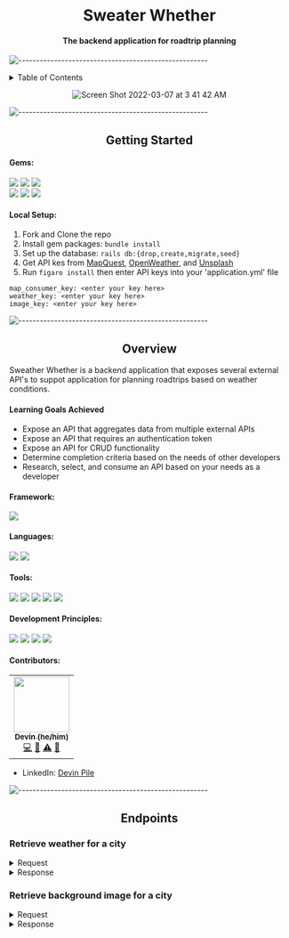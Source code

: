 # <div align="center">Sweater Whether</div>


#### <div align="center">The backend application for roadtrip planning</div>


![-----------------------------------------------------](https://raw.githubusercontent.com/andreasbm/readme/master/assets/lines/rainbow.png)

<details close="close">
  <summary>Table of Contents</summary>
  <ol>
    <li>
      <a href="#getting-started">Getting Started</a>
      <ul>
        <li><a href="#gems">Gems</a></li>
        <li><a href="#local-setup">Local SetUp</a></li>
      </ul>
    </li>
    <li>
      <a href="#overview">Overview</a>
      <details>
        <summary>details</summary>
        <ul>
          <li><a href="#learning-goals-achieved">Learning Goals Achieved</a></li>
          <li><a href="#framework">Framework</a></li>
          <li><a href="#tools">Tools</a></li>
          <li><a href="#development_principles">Development Principles</a></li>
          <li><a href="#contributors">Contributors</a></li>
        </ul>
      </details>
    </li>
    <li>
      <a href="#endpoints">Endpoints</a>
      <details>
        <summary>available endpoints</summary>
        <ul>
          <li><a href="#Retrieve-weather-for-a-city">Forecast Endpoints</a></li>
          <li><a href="#Retrieve-background-image-for-a-city">Background Endpoints</a></li>
          <li><a href="#user-endpoint">User Endpoints</a></li>
          <li><a href="#roadtrip-endpoint">Roadtrip Endpoints</a></li>
        </ul>
      </details>
    </li>
  </ol>
</details>

<div align="center">
  
  ![Screen Shot 2022-03-07 at 3 41 42 AM](https://user-images.githubusercontent.com/87088092/157016014-8103f37c-8e34-4947-9ff8-80d502661a81.png)
  
</div>


![-----------------------------------------------------](https://raw.githubusercontent.com/andreasbm/readme/master/assets/lines/rainbow.png)


## <div align="center">Getting Started</div>

#### Gems:
<p>
  <img src="https://img.shields.io/badge/rspec--rails-b81818.svg?&style=flaste&logo=rubygems&logoColor=white" />
  <img src="https://img.shields.io/badge/pry-b81818.svg?&style=flaste&logo=rubygems&logoColor=white" />   
  <img src="https://img.shields.io/badge/simplecov-b81818.svg?&style=flaste&logo=rubygems&logoColor=white" />  
  </br>
  <img src="https://img.shields.io/badge/bcrypt-b81818.svg?&style=flaste&logo=rubygems&logoColor=white" />  
  <img src="https://img.shields.io/badge/figaro-b81818.svg?&style=flaste&logo=rubygems&logoColor=white" />  
  <img src="https://img.shields.io/badge/faraday-b81818.svg?&style=flaste&logo=rubygems&logoColor=white" />
</p> 

#### Local Setup:

1. Fork and Clone the repo
2. Install gem packages: `bundle install`
3. Set up the database: `rails db:{drop,create,migrate,seed}`
4. Get API kes from [MapQuest](https://developer.mapquest.com/documentation/), [OpenWeather](https://openweathermap.org/api), and [Unsplash](https://unsplash.com/documentation#creating-a-developer-account)
5. Run `figaro install` then enter API keys into your 'application.yml' file 
```
map_consumer_key: <enter your key here>
weather_key: <enter your key here>
image_key: <enter your key here>
```


![-----------------------------------------------------](https://raw.githubusercontent.com/andreasbm/readme/master/assets/lines/rainbow.png)


## <div align="center">Overview</div>

Sweather Whether is a backend application that exposes several external API's to suppot application for planning roadtrips based on weather conditions. 


####  Learning Goals Achieved

* Expose an API that aggregates data from multiple external APIs
* Expose an API that requires an authentication token
* Expose an API for CRUD functionality
* Determine completion criteria based on the needs of other developers
* Research, select, and consume an API based on your needs as a developer


#### Framework:
<p>
  <img src="https://img.shields.io/badge/Ruby%20On%20Rails-b81818.svg?&style=flat&logo=rubyonrails&logoColor=white" />
</p>

#### Languages:
<p>
  <img src="https://img.shields.io/badge/Ruby-CC0000.svg?&style=flaste&logo=ruby&logoColor=white" />
  <img src="https://img.shields.io/badge/ActiveRecord-CC0000.svg?&style=flaste&logo=rubyonrails&logoColor=white" />
</p>

#### Tools:
<p>
  <img src="https://img.shields.io/badge/Atom-66595C.svg?&style=flaste&logo=atom&logoColor=white" />  
  <img src="https://img.shields.io/badge/Git-F05032.svg?&style=flaste&logo=git&logoColor=white" />
  <img src="https://img.shields.io/badge/GitHub-181717.svg?&style=flaste&logo=github&logoColor=white" />
  <img src="https://img.shields.io/badge/Postman-FF6E4F.svg?&style=flat&logo=postman&logoColor=white" />
  <img src="https://img.shields.io/badge/CircleCI-FFBC4F.svg?&style=flat&logo=travis&logoColor=white" />
</p>

#### Development Principles:
<p>
  <img src="https://img.shields.io/badge/OOP-b81818.svg?&style=flaste&logo=OOP&logoColor=white" />
  <img src="https://img.shields.io/badge/TDD-b87818.svg?&style=flaste&logo=TDD&logoColor=white" />
  <img src="https://img.shields.io/badge/MVC-b8b018.svg?&style=flaste&logo=MVC&logoColor=white" />
  <img src="https://img.shields.io/badge/REST-33b818.svg?&style=flaste&logo=REST&logoColor=white" />  
</p>

#### Contributors:

<!-- ALL-CONTRIBUTORS-LIST:START - Do not remove or modify this section -->
<!-- prettier-ignore-start -->
<!-- markdownlint-disable -->
<table>
  <tr>
    <!-- Devin -->
  <td align="center"><a href="https://github.com/devin-p-lay"><img src="https://avatars.githubusercontent.com/u/87088092?v=4" width="100px;" alt=""/><br /><sub><b>Devin (he/him)</b></sub></a><br /><a href="https://github.com/devin-p-lay/sweater_whether/commits?author=devin-p-lay" title="Code">💻</a> <a href="#ideas-devin-p-lay" title="Ideas, Planning, & Feedback">🤔</a> <a href="https://github.com/devin-p-lay/sweater_whether/commits?author=devin-p-lay" title="Tests">⚠️</a> <a href="https://github.com/devin-p-lay/sweater_whether/pulls?q=is%3Apr+reviewed-by%3Ajdevin-p-lay" title="Reviewed Pull Requests">👀</a></td>
  </tr>
</table>

<!-- markdownlint-restore -->
<!-- prettier-ignore-end -->

<!-- ALL-CONTRIBUTORS-LIST:END -->
- LinkedIn: [Devin Pile](https://www.linkedin.com/in/devin-pile-162460165/)


![-----------------------------------------------------](https://raw.githubusercontent.com/andreasbm/readme/master/assets/lines/rainbow.png)


## <div align="center">Endpoints</div>


###  Retrieve weather for a city

<details close="close">
  <summary>Request</summary>

    GET /api/v1/forecast?location=denver,co
  
</details>

<details close="close">
  <summary>Response</summary>
  
    {
      "data": {
        "id": null,
        "type": "forecast",
        "attributes": {
          "current_weather": {
            "datetime": "2020-09-30 13:27:03 -0600",
            "temperature": 79.4,
            etc
          },
          "daily_weather": [
            {
              "date": "2020-10-01",
              "sunrise": "2020-10-01 06:10:43 -0600",
              etc
            },
            {...} etc
          ],
          "hourly_weather": [
            {
              "time": "14:00:00",
              "conditions": "cloudy with a chance of meatballs",
              etc
            },
            {...} etc
          ]
        }
      }
    }
  
 </details>
 
 
###  Retrieve background image for a city

<details close="close">
  <summary>Request</summary>

    GET /api/v1/backgrounds?location=denver,co
  
</details>

<details close="close">
  <summary>Response</summary>
  
```
status: 200
body:

{
  "data": {
    "type": "image",
    "id": null,
    "attributes": {
      "image": {
        "location": "denver,co",
        "image_url": "https://pixabay.com/get/54e6d4444f50a814f1dc8460962930761c38d6ed534c704c7c2878dd954dc451_640.jpg",
        "credit": {
          "source": "pixabay.com",
          "author": "quinntheislander",
          "logo": "https://pixabay.com/static/img/logo_square.png"
        }
      }
    }
  }
}
```
  
</details>
